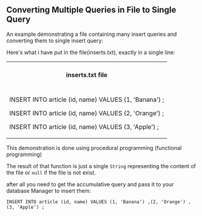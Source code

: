 ## Converting Multiple Queries in File to Single Query

An example demonstrating a file containing many insert queries and converting them to single insert query:

Here's what i have put in the file(inserts.txt), exactly in a single line:

<table>
  <tr><td><h4 align=center>inserts.txt file<h4></td></tr>
  <tr><td>
  
INSERT INTO article (id, name) VALUES (1, 'Banana') ;

INSERT INTO article (id, name) VALUES (2, 'Orange') ;

INSERT INTO article (id, name) VALUES (3, 'Apple') ;

</td></tr></table>

This demonstration is done using procedural programming (functional programming)

The result of that function is just a single `String` representing the content of the file or `null` if the file is not exist.

after all you need to get the accumulative query and pass it to your database Manager to insert them:

  `INSERT INTO article (id, name) VALUES (1, 'Banana') ,(2, 'Orange') ,(3, 'Apple') ;`
